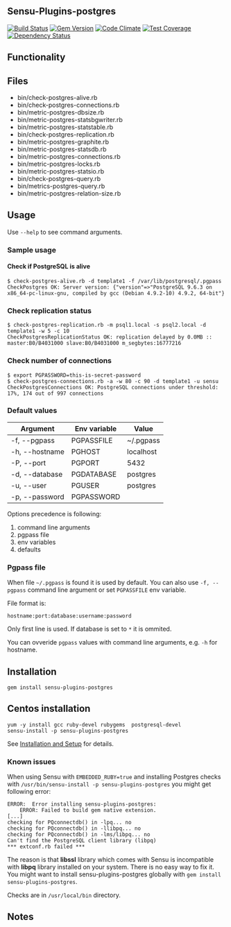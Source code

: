 ## Sensu-Plugins-postgres

[![Build Status](https://travis-ci.org/sensu-plugins/sensu-plugins-postgres.svg?branch=master)](https://travis-ci.org/sensu-plugins/sensu-plugins-postgres)
[![Gem Version](https://badge.fury.io/rb/sensu-plugins-postgres.svg)](http://badge.fury.io/rb/sensu-plugins-postgres)
[![Code Climate](https://codeclimate.com/github/sensu-plugins/sensu-plugins-postgres/badges/gpa.svg)](https://codeclimate.com/github/sensu-plugins/sensu-plugins-postgres)
[![Test Coverage](https://codeclimate.com/github/sensu-plugins/sensu-plugins-postgres/badges/coverage.svg)](https://codeclimate.com/github/sensu-plugins/sensu-plugins-postgres)
[![Dependency Status](https://gemnasium.com/sensu-plugins/sensu-plugins-postgres.svg)](https://gemnasium.com/sensu-plugins/sensu-plugins-postgres)

## Functionality

## Files
 * bin/check-postgres-alive.rb
 * bin/check-postgres-connections.rb
 * bin/metric-postgres-dbsize.rb
 * bin/metric-postgres-statsbgwriter.rb
 * bin/metric-postgres-statstable.rb
 * bin/check-postgres-replication.rb
 * bin/metric-postgres-graphite.rb
 * bin/metric-postgres-statsdb.rb
 * bin/metric-postgres-connections.rb
 * bin/metric-postgres-locks.rb
 * bin/metric-postgres-statsio.rb
 * bin/check-postgres-query.rb
 * bin/metrics-postgres-query.rb
 * bin/metric-postgres-relation-size.rb

## Usage

Use `--help` to see command arguments.

### Sample usage

#### Check if PostgreSQL is alive
```
$ check-postgres-alive.rb -d template1 -f /var/lib/postgresql/.pgpass
CheckPostgres OK: Server version: {"version"=>"PostgreSQL 9.6.3 on x86_64-pc-linux-gnu, compiled by gcc (Debian 4.9.2-10) 4.9.2, 64-bit"}
```

### Check replication status
```
$ check-postgres-replication.rb -m psql1.local -s psql2.local -d template1 -w 5 -c 10
CheckPostgresReplicationStatus OK: replication delayed by 0.0MB :: master:B0/B4031000 slave:B0/B4031000 m_segbytes:16777216
```

### Check number of connections
```
$ export PGPASSWORD=this-is-secret-password
$ check-postgres-connections.rb -a -w 80 -c 90 -d template1 -u sensu
CheckPostgresConnections OK: PostgreSQL connections under threshold: 17%, 174 out of 997 connections
```

### Default values

| Argument       | Env variable | Value     |
|----------------|--------------|-----------|
| -f, --pgpass   | PGPASSFILE   | ~/.pgpass |
| -h, --hostname | PGHOST       | localhost |
| -P, --port     | PGPORT       | 5432      |
| -d, --database | PGDATABASE   | postgres  |
| -u, --user     | PGUSER       | postgres  |
| -p, --password | PGPASSWORD   |           |

Options precedence is following:
1. command line arguments
1. pgpass file
1. env variables
1. defaults

### Pgpass file

When file `~/.pgpass` is found it is used by default. You can also use `-f, --pgpass` command line argument or set `PGPASSFILE` env variable.

File format is:

```
hostname:port:database:username:password
```

Only first line is used. If database is set to `*` it is ommited.

You can ovveride `pgpass` values with command line arguments, e.g. `-h` for hostname.

## Installation

```
gem install sensu-plugins-postgres
```

## Centos installation

```
yum -y install gcc ruby-devel rubygems  postgresql-devel
sensu-install -p sensu-plugins-postgres

```

See [Installation and Setup](http://sensu-plugins.io/docs/installation_instructions.html) for details.

### Known issues

When using Sensu with `EMBEDDED_RUBY=true` and installing Postgres checks with `/usr/bin/sensu-install -p sensu-plugins-postgres` you might get following error:

```
ERROR:  Error installing sensu-plugins-postgres:
	ERROR: Failed to build gem native extension.
[...]
checking for PQconnectdb() in -lpq... no
checking for PQconnectdb() in -llibpq... no
checking for PQconnectdb() in -lms/libpq... no
Can't find the PostgreSQL client library (libpq)
*** extconf.rb failed ***
```

The reason is that **libssl** library which comes with Sensu is incompatible with **libpq** library installed on your system. There is no easy way to fix it. You might want to install sensu-plugins-postgres globally with `gem install sensu-plugins-postgres`.

Checks are in `/usr/local/bin` directory.

## Notes
